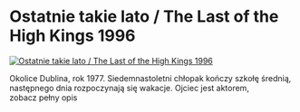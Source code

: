 Ostatnie takie lato / The Last of the High Kings 1996 
=============
[![Ostatnie takie lato / The Last of the High Kings 1996 ](http://vidos.pl/images/player.gif)](http://vidos.pl/ostatnie-takie-lato-the-last-of-the-high-kings-1996)

 Okolice Dublina, rok 1977. Siedemnastoletni chłopak kończy szkołę średnią, następnego dnia rozpoczynają się wakacje. Ojciec jest aktorem, zobacz pełny opis
